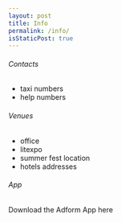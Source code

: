 ```yaml
---
layout: post
title: Info
permalink: /info/
isStaticPost: true
---
```


<!--
 % include about-hackathon.html %

 % include judges.html %

 % include prizes.html %
 
 % include hackathon-location.html %
 
 % include partners.html %
 -->

###### Contacts

 - taxi numbers
 - help numbers

###### Venues

 - office
 - litexpo
 - summer fest location
 - hotels addresses

###### App

Download the Adform App here
